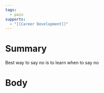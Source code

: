 ```yaml
---
tags:
  - pain
supports:
  - "[[Career Development]]"
---
```


# Summary 
Best way to say no is to learn when to say no
# Body

